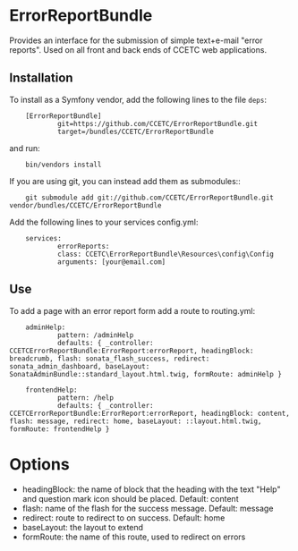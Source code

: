 ErrorReportBundle
=========

Provides an interface for the submission of simple text+e-mail "error reports".
Used on all front and back ends of CCETC web applications.

## Installation
To install as a Symfony vendor, add the following lines to the file ``deps``:

        [ErrorReportBundle]
                git=https://github.com/CCETC/ErrorReportBundle.git
                target=/bundles/CCETC/ErrorReportBundle
      
and run:

        bin/vendors install

If you are using git, you can instead add them as submodules::

        git submodule add git://github.com/CCETC/ErrorReportBundle.git vendor/bundles/CCETC/ErrorReportBundle


Add the following lines to your services config.yml:

        services:
                errorReports:
                class: CCETC\ErrorReportBundle\Resources\config\Config
                arguments: [your@email.com]   


## Use
To add a page with an error report form add a route to routing.yml:

        adminHelp:
                pattern: /adminHelp
                defaults: { _controller: CCETCErrorReportBundle:ErrorReport:errorReport, headingBlock: breadcrumb, flash: sonata_flash_success, redirect: sonata_admin_dashboard, baseLayout: SonataAdminBundle::standard_layout.html.twig, formRoute: adminHelp }

        frontendHelp:
                pattern: /help
                defaults: { _controller: CCETCErrorReportBundle:ErrorReport:errorReport, headingBlock: content, flash: message, redirect: home, baseLayout: ::layout.html.twig, formRoute: frontendHelp }


# Options
* headingBlock: the name of block that the heading with the text "Help" and question mark icon should be placed.  Default: content
* flash: name of the flash for the success message. Default: message
* redirect: route to redirect to on success. Default: home
* baseLayout: the layout to extend
* formRoute: the name of this route, used to redirect on errors